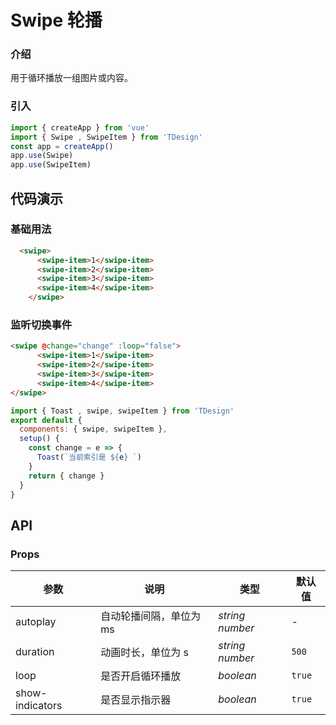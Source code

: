 # Swipe 轮播


### 介绍

用于循环播放一组图片或内容。


### 引入

```js
import { createApp } from 'vue'
import { Swipe , SwipeItem } from 'TDesign'
const app = createApp()
app.use(Swipe)
app.use(SwipeItem)
```

## 代码演示

### 基础用法

```html
  <swipe>
      <swipe-item>1</swipe-item>
      <swipe-item>2</swipe-item>
      <swipe-item>3</swipe-item>
      <swipe-item>4</swipe-item>
    </swipe>
```
### 监听切换事件
```html
<swipe @change="change" :loop="false">
      <swipe-item>1</swipe-item>
      <swipe-item>2</swipe-item>
      <swipe-item>3</swipe-item>
      <swipe-item>4</swipe-item>
</swipe>
```
```js
import { Toast , swipe, swipeItem } from 'TDesign'
export default {
  components: { swipe, swipeItem },
  setup() {
    const change = e => {
      Toast(`当前索引是 ${e} `)
    }
    return { change }
  }
}
```
## API

### Props

| 参数         | 说明     | 类型     | 默认值       |
| ------------ | -------- | -------- | ------------ |
| autoplay         | 自动轮播间隔，单位为 ms	 | _string_  _number_ | -            |
| duration         | 动画时长，单位为 s | _string_  _number_ | `500`            |
| loop         | 是否开启循环播放	 | _boolean_  | `true`             |
| show-indicators	         | 是否显示指示器		 | _boolean_  | `true`  |
